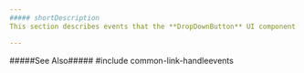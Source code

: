```yaml
---
##### shortDescription
This section describes events that the **DropDownButton** UI component raises.

---
```

#####See Also#####
#include common-link-handleevents